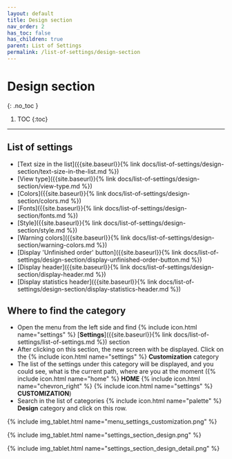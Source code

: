```yaml
---
layout: default
title: Design section
nav_order: 2
has_toc: false
has_children: true
parent: List of Settings
permalink: /list-of-settings/design-section
---
```


# Design section
{: .no_toc }

1. TOC
{:toc}

---

## List of settings
- [Text size in the list]({{site.baseurl}}{% link docs/list-of-settings/design-section/text-size-in-the-list.md %})
- [View type]({{site.baseurl}}{% link docs/list-of-settings/design-section/view-type.md %})
- [Colors]({{site.baseurl}}{% link docs/list-of-settings/design-section/colors.md %})
- [Fonts]({{site.baseurl}}{% link docs/list-of-settings/design-section/fonts.md %})
- [Style]({{site.baseurl}}{% link docs/list-of-settings/design-section/style.md %})
- [Warning colors]({{site.baseurl}}{% link docs/list-of-settings/design-section/warning-colors.md %})
- [Display 'Unfinished order' button]({{site.baseurl}}{% link docs/list-of-settings/design-section/display-unfinished-order-button.md %})
- [Display header]({{site.baseurl}}{% link docs/list-of-settings/design-section/display-header.md %})
- [Display statistics header]({{site.baseurl}}{% link docs/list-of-settings/design-section/display-statistics-header.md %})

## Where to find the category
- Open the menu from the left side and find {% include icon.html name="settings" %} [**Settings**]({{site.baseurl}}{% link docs/list-of-settings/list-of-settings.md %}) section
- After clicking on this section, the new screen with be displayed. Click on the {% include icon.html name="settings" %} **Customization** category
- The list of the settings under this category will be displayed, and you could see, what is the current path, where are you at the moment ({% include icon.html name="home" %} **HOME** {% include icon.html name="chevron_right" %} {% include icon.html name="settings" %} **CUSTOMIZATION**)
- Search in the list of categories {% include icon.html name="palette" %} **Design** category and click on this row.

{% include img_tablet.html name="menu_settings_customization.png" %}

{% include img_tablet.html name="settings_section_design.png" %}

{% include img_tablet.html name="settings_section_design_detail.png" %}
